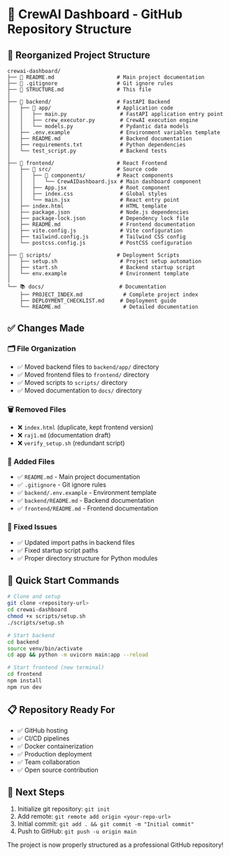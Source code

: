 # 📁 CrewAI Dashboard - GitHub Repository Structure

## 🎯 Reorganized Project Structure

```
crewai-dashboard/
├── 📄 README.md                    # Main project documentation
├── 📄 .gitignore                   # Git ignore rules
├── 📄 STRUCTURE.md                 # This file
│
├── 🔧 backend/                     # FastAPI Backend
│   ├── 📁 app/                     # Application code
│   │   ├── main.py                 # FastAPI application entry point
│   │   ├── crew_executor.py        # CrewAI execution engine
│   │   └── models.py               # Pydantic data models
│   ├── .env.example                # Environment variables template
│   ├── README.md                   # Backend documentation
│   ├── requirements.txt            # Python dependencies
│   └── test_script.py              # Backend tests
│
├── 🎨 frontend/                    # React Frontend
│   ├── 📁 src/                     # Source code
│   │   ├── 📁 components/          # React components
│   │   │   └── CrewAIDashboard.jsx # Main dashboard component
│   │   ├── App.jsx                 # Root component
│   │   ├── index.css               # Global styles
│   │   └── main.jsx                # React entry point
│   ├── index.html                  # HTML template
│   ├── package.json                # Node.js dependencies
│   ├── package-lock.json           # Dependency lock file
│   ├── README.md                   # Frontend documentation
│   ├── vite.config.js              # Vite configuration
│   ├── tailwind.config.js          # Tailwind CSS config
│   └── postcss.config.js           # PostCSS configuration
│
├── 🚀 scripts/                     # Deployment Scripts
│   ├── setup.sh                    # Project setup automation
│   ├── start.sh                    # Backend startup script
│   └── env.example                 # Environment template
│
└── 📚 docs/                        # Documentation
    ├── PROJECT_INDEX.md             # Complete project index
    ├── DEPLOYMENT_CHECKLIST.md     # Deployment guide
    └── README.md                    # Detailed documentation
```

## ✅ Changes Made

### 🗂️ File Organization
- ✅ Moved backend files to `backend/app/` directory
- ✅ Moved frontend files to `frontend/` directory  
- ✅ Moved scripts to `scripts/` directory
- ✅ Moved documentation to `docs/` directory

### 🗑️ Removed Files
- ❌ `index.html` (duplicate, kept frontend version)
- ❌ `raj1.md` (documentation draft)
- ❌ `verify_setup.sh` (redundant script)

### 📝 Added Files
- ✅ `README.md` - Main project documentation
- ✅ `.gitignore` - Git ignore rules
- ✅ `backend/.env.example` - Environment template
- ✅ `backend/README.md` - Backend documentation
- ✅ `frontend/README.md` - Frontend documentation

### 🔧 Fixed Issues
- ✅ Updated import paths in backend files
- ✅ Fixed startup script paths
- ✅ Proper directory structure for Python modules

## 🚀 Quick Start Commands

```bash
# Clone and setup
git clone <repository-url>
cd crewai-dashboard
chmod +x scripts/setup.sh
./scripts/setup.sh

# Start backend
cd backend
source venv/bin/activate
cd app && python -m uvicorn main:app --reload

# Start frontend (new terminal)
cd frontend
npm install
npm run dev
```

## 📋 Repository Ready For

- ✅ GitHub hosting
- ✅ CI/CD pipelines
- ✅ Docker containerization
- ✅ Production deployment
- ✅ Team collaboration
- ✅ Open source contribution

## 🎯 Next Steps

1. Initialize git repository: `git init`
2. Add remote: `git remote add origin <your-repo-url>`
3. Initial commit: `git add . && git commit -m "Initial commit"`
4. Push to GitHub: `git push -u origin main`

The project is now properly structured as a professional GitHub repository!